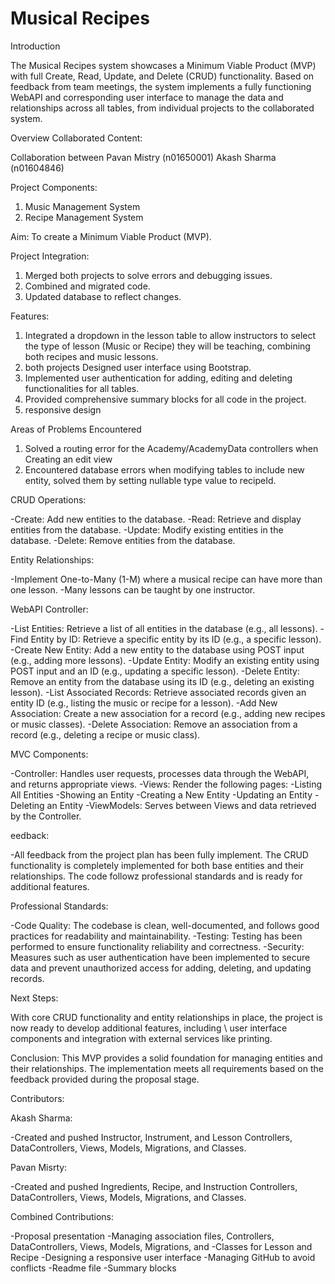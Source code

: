 # Musical Recipes
Introduction

The Musical Recipes system showcases a Minimum Viable Product (MVP) with full Create, Read, Update, and Delete (CRUD) functionality. Based on feedback from team meetings, the system implements a fully functioning WebAPI and corresponding user interface to manage the data and relationships across all tables, from individual projects to the collaborated system.

Overview Collaborated Content:

Collaboration between 
Pavan Mistry (n01650001)
Akash Sharma (n01604846)


Project Components:

1. Music Management System
2. Recipe Management System

Aim: To create a Minimum Viable Product (MVP).

Project Integration:

1. Merged both projects to solve errors and debugging issues.
2. Combined and migrated code.
3. Updated database to reflect changes.

Features:

1. Integrated a dropdown in the lesson table to allow instructors to select the type of lesson (Music or Recipe) they will be teaching, combining both recipes and music lessons.
2. both projects Designed user interface using Bootstrap.
3. Implemented user authentication for adding, editing and deleting functionalities for all tables.
4. Provided comprehensive summary blocks for all code in the project.
5. responsive design

Areas of Problems Encountered

1. Solved a routing error for the Academy/AcademyData controllers when Creating an edit view
2. Encountered database errors when modifying tables to include new entity, solved them by setting nullable type value to recipeId.

CRUD Operations:

-Create: Add new entities to the database.
-Read: Retrieve and display entities from the database.
-Update: Modify existing entities in the database.
-Delete: Remove entities from the database.

Entity Relationships:

-Implement One-to-Many (1-M) where a musical recipe can have more than one lesson.
-Many lessons can be taught by one instructor.

WebAPI Controller:

-List Entities: Retrieve a list of all entities in the database (e.g., all lessons).
-Find Entity by ID: Retrieve a specific entity by its ID (e.g., a specific lesson).
-Create New Entity: Add a new entity to the database using POST input (e.g., adding more lessons).
-Update Entity: Modify an existing entity using POST input and an ID (e.g., updating a specific lesson).
-Delete Entity: Remove an entity from the database using its ID (e.g., deleting an existing lesson).
-List Associated Records: Retrieve associated records given an entity ID (e.g., listing the music or recipe for a lesson).
-Add New Association: Create a new association for a record (e.g., adding new recipes or music classes).
-Delete Association: Remove an association from a record (e.g., deleting a recipe or music class).

MVC Components:

-Controller: Handles user requests, processes data through the WebAPI, and returns appropriate views.
-Views: Render the following pages:
-Listing All Entities
-Showing an Entity
-Creating a New Entity
-Updating an Entity
-Deleting an Entity
-ViewModels: Serves between Views and data retrieved by the Controller.

 eedback:

-All feedback from the project plan has been fully implement. The CRUD functionality is completely implemented for both base entities and their relationships. The code followz professional standards and is ready for additional features.

Professional Standards:

-Code Quality: The codebase is clean, well-documented, and follows good practices for readability and maintainability.
-Testing: Testing has been performed to ensure functionality reliability and correctness.
-Security: Measures such as user authentication have been implemented to secure data and prevent unauthorized access for adding, deleting, and updating records.

Next Steps:

With core CRUD functionality and entity relationships in place, the project is now ready to develop additional features, including \ user interface components and integration with external services like printing.


Conclusion:
This MVP provides a solid foundation for managing entities and their relationships. The implementation meets all requirements based on the feedback provided during the proposal stage.

Contributors:

Akash Sharma:

-Created and pushed Instructor, Instrument, and Lesson Controllers, DataControllers, Views, Models, Migrations, and Classes.

Pavan Misrty:

-Created and pushed Ingredients, Recipe, and Instruction Controllers, DataControllers, Views, Models, Migrations, and Classes.

Combined Contributions:

-Proposal presentation
-Managing association files, Controllers, DataControllers, Views, Models, Migrations, and -Classes for Lesson and Recipe
-Designing a responsive user interface
-Managing GitHub to avoid conflicts
-Readme file
-Summary blocks
